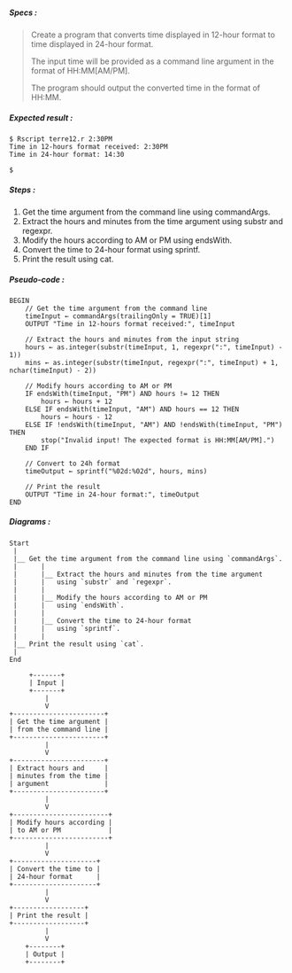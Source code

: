 ##### Specs :

> Create a program that converts time displayed in 12-hour format to time displayed in 24-hour format.
> 
> The input time will be provided as a command line argument in the format of HH:MM[AM/PM].
>
> The program should output the converted time in the format of HH:MM.

##### Expected result :

```
$ Rscript terre12.r 2:30PM
Time in 12-hours format received: 2:30PM 
Time in 24-hour format: 14:30

$ 
```

##### Steps :

1.  Get the time argument from the command line using commandArgs.
2.  Extract the hours and minutes from the time argument using substr and regexpr.
3.  Modify the hours according to AM or PM using endsWith.
4.  Convert the time to 24-hour format using sprintf.
5.  Print the result using cat.

##### Pseudo-code :

```
BEGIN
    // Get the time argument from the command line
    timeInput ← commandArgs(trailingOnly = TRUE)[1]
    OUTPUT "Time in 12-hours format received:", timeInput

    // Extract the hours and minutes from the input string
    hours ← as.integer(substr(timeInput, 1, regexpr(":", timeInput) - 1))
    mins ← as.integer(substr(timeInput, regexpr(":", timeInput) + 1, nchar(timeInput) - 2))

    // Modify hours according to AM or PM
    IF endsWith(timeInput, "PM") AND hours != 12 THEN
        hours ← hours + 12
    ELSE IF endsWith(timeInput, "AM") AND hours == 12 THEN
        hours ← hours - 12
    ELSE IF !endsWith(timeInput, "AM") AND !endsWith(timeInput, "PM") THEN
        stop("Invalid input! The expected format is HH:MM[AM/PM].")
    END IF

    // Convert to 24h format
    timeOutput ← sprintf("%02d:%02d", hours, mins)

    // Print the result
    OUTPUT "Time in 24-hour format:", timeOutput
END
```

##### Diagrams :

```
Start
 |
 |__ Get the time argument from the command line using `commandArgs`.
 |      |
 |      |__ Extract the hours and minutes from the time argument
 |      |   using `substr` and `regexpr`.
 |      |
 |      |__ Modify the hours according to AM or PM
 |      |   using `endsWith`.
 |      |
 |      |__ Convert the time to 24-hour format
 |      |   using `sprintf`.
 |      |
 |__ Print the result using `cat`.
 |
End
```

```
     +-------+
     | Input |
     +-------+
         |
         V
+-----------------------+
| Get the time argument |
| from the command line |
+-----------------------+
         |
         V
+-----------------------+
| Extract hours and     |
| minutes from the time |
| argument              |
+-----------------------+
         |
         V
+------------------------+
| Modify hours according |
| to AM or PM            |
+------------------------+
         |
         V
+---------------------+
| Convert the time to |
| 24-hour format      |
+---------------------+
         |
         V
+------------------+
| Print the result |
+------------------+
         |
         V
    +--------+
    | Output |
    +--------+
```
